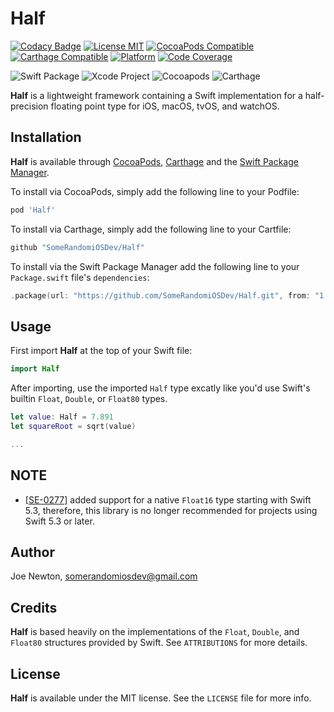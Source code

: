 Half
========

[![Codacy Badge](https://api.codacy.com/project/badge/Grade/d30d31c29f17449481b97a04610ff5b9)](https://app.codacy.com/app/SomeRandomiOSDev/Half?utm_source=github.com&utm_medium=referral&utm_content=SomeRandomiOSDev/Half&utm_campaign=Badge_Grade_Dashboard)
[![License MIT](https://img.shields.io/cocoapods/l/Half.svg)](https://cocoapods.org/pods/Half)
[![CocoaPods Compatible](https://img.shields.io/cocoapods/v/Half.svg)](https://cocoapods.org/pods/Half) 
[![Carthage Compatible](https://img.shields.io/badge/Carthage-compatible-4BC51D.svg?style=flat)](https://github.com/Carthage/Carthage) 
[![Platform](https://img.shields.io/cocoapods/p/Half.svg)](https://cocoapods.org/pods/Half)
[![Code Coverage](https://codecov.io/gh/SomeRandomiOSDev/Half/branch/master/graph/badge.svg)](https://codecov.io/gh/SomeRandomiOSDev/Half)

![Swift Package](https://github.com/SomeRandomiOSDev/Half/workflows/Swift%20Package/badge.svg)
![Xcode Project](https://github.com/SomeRandomiOSDev/Half/workflows/Xcode%20Project/badge.svg)
![Cocoapods](https://github.com/SomeRandomiOSDev/Half/workflows/Cocoapods/badge.svg)
![Carthage](https://github.com/SomeRandomiOSDev/Half/workflows/Carthage/badge.svg)

**Half** is a lightweight framework containing a Swift implementation for a half-precision floating point type for iOS, macOS, tvOS, and watchOS.

Installation
--------

**Half** is available through [CocoaPods](https://cocoapods.org), [Carthage](https://github.com/Carthage/Carthage) and the [Swift Package Manager](https://swift.org/package-manager/). 

To install via CocoaPods, simply add the following line to your Podfile:

```ruby
pod 'Half'
```

To install via Carthage, simply add the following line to your Cartfile:

```ruby
github "SomeRandomiOSDev/Half"
```

To install via the Swift Package Manager add the following line to your `Package.swift` file's `dependencies`:

```swift
.package(url: "https://github.com/SomeRandomiOSDev/Half.git", from: "1.0.0")
```

Usage
--------

First import **Half** at the top of your Swift file:

```swift
import Half
```

After importing, use the imported `Half` type excatly like you'd use Swift's builtin `Float`, `Double`, or `Float80` types. 

```swift
let value: Half = 7.891
let squareRoot = sqrt(value)

...
```

NOTE
--------

* [[SE-0277]](https://github.com/apple/swift-evolution/blob/master/proposals/0277-float16.md) added support for a native `Float16` type starting with Swift 5.3, therefore, this library is no longer recommended for projects using Swift 5.3 or later.  

Author
--------

Joe Newton, somerandomiosdev@gmail.com

Credits
--------

**Half** is based heavily on the implementations of the `Float`, `Double`, and `Float80` structures provided by Swift. See `ATTRIBUTIONS` for more details. 

License
--------

**Half** is available under the MIT license. See the `LICENSE` file for more info.
